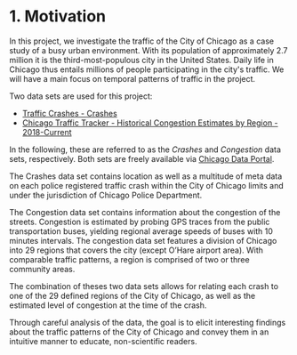# 1. Motivation
In this project, we investigate the traffic of the City of Chicago as a case study of a busy urban environment. 
With its population of approximately 2.7 million it is the third-most-populous city in the United States. 
Daily life in Chicago thus entails millions of people participating in the city's traffic. 
We will have a main focus on temporal patterns of traffic in the project.

Two data sets are used for this project:
* [Traffic Crashes - Crashes](https://data.cityofchicago.org/Transportation/Traffic-Crashes-Crashes/85ca-t3if)
* [Chicago Traffic Tracker - Historical Congestion Estimates by Region - 2018-Current](https://data.cityofchicago.org/dataset/Chicago-Traffic-Tracker-Historical-Congestion-Esti/kf7e-cur8)

In the following, these are referred to as the *Crashes* and *Congestion* data sets, respectively.
Both sets are freely available via [Chicago Data Portal](https://data.cityofchicago.org).

The Crashes data set contains location as well as a multitude of meta data on each police registered traffic crash within the City of Chicago limits and under the jurisdiction of Chicago Police Department.

The Congestion data set contains information about the congestion of the streets.
Congestion is estimated by probing GPS traces from the public transportation buses, yielding regional average speeds of
buses with 10 minutes intervals. The congestion data set features a division of Chicago into 29 regions that covers the city (except O’Hare airport area). 
With comparable traffic patterns, a region is comprised of two or three community areas.  

The combination of theses two data sets allows for relating each crash to one of the 29 defined regions of the City of
Chicago, as well as the estimated level of congestion at the time of the crash.

Through careful analysis of the data, the goal is to elicit interesting findings about the traffic patterns of the City of Chicago and convey them in an intuitive manner
to educate, non-scientific readers. 